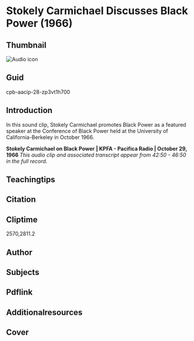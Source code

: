 # Stokely Carmichael Discusses Black Power (1966)

## Thumbnail

![Audio icon](https://s3.amazonaws.com/americanarchive.org/primary_source_sets/audio-digitized.jpg "Audio icon")

## Guid
cpb-aacip-28-zp3vt1h700

## Introduction

In this sound clip, Stokely Carmichael promotes Black Power as a featured speaker at the Conference of Black Power held at the University of California-Berkeley in October 1966. 

<b>Stokely Carmichael on Black Power</b>
<b>| KPFA - Pacifica Radio | October 29, 1966 </b>
<i>This audio clip and associated transcript appear from 42:50 - 46:50 in the full record.</i>

## Teachingtips

## Citation

## Cliptime

2570,2811.2

## Author
## Subjects
## Pdflink
## Additionalresources
## Cover
